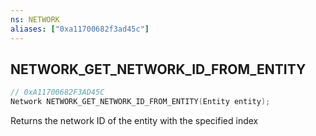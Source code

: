 ```yaml
---
ns: NETWORK
aliases: ["0xa11700682f3ad45c"]
---
```

## NETWORK_GET_NETWORK_ID_FROM_ENTITY

```c
// 0xA11700682F3AD45C
Network NETWORK_GET_NETWORK_ID_FROM_ENTITY(Entity entity);
```

Returns the network ID of the entity with the specified index

